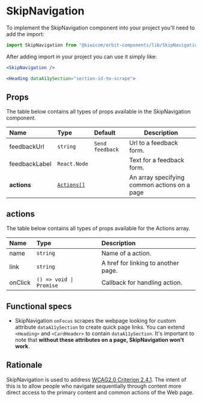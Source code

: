 # SkipNavigation

To implement the SkipNavigation component into your project you'll need to add the import:

```jsx
import SkipNavigation from "@kiwicom/orbit-components/lib/SkipNavigation";
```

After adding import in your project you can use it simply like:

```jsx
<SkipNavigation />

<Heading dataA11ySection="section-id-to-scrape">
```

## Props

The table below contains all types of props available in the SkipNavigation component.

| Name          | Type                    | Default         | Description                                  |
| :------------ | :---------------------- | :-------------- | -------------------------------------------- |
| feedbackUrl   | `string`                | `Send feedback` | Url to a feedback form.                      |
| feedbackLabel | `React.Node`            |                 | Text for a feedback form.                    |
| **actions**   | [`Actions[]`](#actions) |                 | An array specifying common actions on a page |

## actions

The table below contains all types of props available for the Actions array.

| Name    | Type                    | Description                         |
| :------ | :---------------------- | :---------------------------------- |
| name    | `string`                | Name of a action.                   |
| link    | `string`                | A href for linking to another page. |
| onClick | `() => void \| Promise` | Callback for handling action.       |

## Functional specs

- SkipNavigation `onFocus` scrapes the webpage looking for custom attribute `dataA11ySection` to create quick page links. You can extend `<Heading>` and `<CardHeader>` to contain `dataA11ySection`. It's important to note that **without these attributes on a page, SkipNavigation won't work**.

## Rationale

SkipNavigation is used to address [WCAG2.0 Criterion 2.4.1](https://www.w3.org/TR/UNDERSTANDING-WCAG20/navigation-mechanisms-skip.html).
The intent of this is to allow people who navigate sequentially through content more direct access to the primary content and common actions of the Web page.
